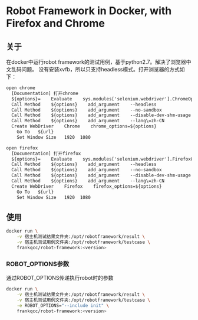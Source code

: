 # Robot Framework in Docker, with Firefox and Chrome

## 关于

在docker中运行robot framework的测试用例，基于python2.7。解决了浏览器中文乱码问题。
没有安装xvfb，所以只支持headless模式。打开浏览器的方式如下：

```txt
open chrome
  [Documentation] 打开chrome
  ${options}=    Evaluate    sys.modules['selenium.webdriver'].ChromeOptions()    sys, selenium.webdriver
  Call Method    ${options}    add_argument    --headless
  Call Method    ${options}    add_argument    --no-sandbox
  Call Method    ${options}    add_argument    --disable-dev-shm-usage
  Call Method    ${options}    add_argument    --lang\=zh-CN
  Create WebDriver    Chrome    chrome_options=${options}
    Go To   ${url}
    Set Window Size   1920  1080

open firefox
  [Documentation] 打开firefox
  ${options}=    Evaluate    sys.modules['selenium.webdriver'].FirefoxOptions()    sys, selenium.webdriver
  Call Method    ${options}    add_argument    --headless
  Call Method    ${options}    add_argument    --no-sandbox
  Call Method    ${options}    add_argument    --disable-dev-shm-usage
  Call Method    ${options}    add_argument    --lang\=zh-CN
  Create WebDriver    Firefox    firefox_options=${options}
    Go To   ${url}
    Set Window Size   1920  1080
```

## 使用

```sh
docker run \
    -v 宿主机测试结果文件夹:/opt/robotframework/result \
    -v 宿主机测试用例文件夹:/opt/robotframework/testcase \
    frankqcc/robot-framework:<version>
```

### ROBOT_OPTIONS参数

通过ROBOT_OPTIONS传递执行robot时的参数
```sh
docker run \
    -v 宿主机测试结果文件夹:/opt/robotframework/result \
    -v 宿主机测试用例文件夹:/opt/robotframework/testcase \
    -e ROBOT_OPTIONS="--include init" \
    frankqcc/robot-framework:<version>
```